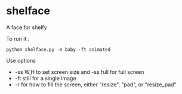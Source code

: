 # shelface
A face for shelfy


To run it :
```
python shelface.py -n baby -ft animated
```

Use options 
- -ss W,H to set screen size and -ss full for full screen
- -ft still for a single image
- -r for how to fill the screen, either "resize", "pad", or "resize_pad"